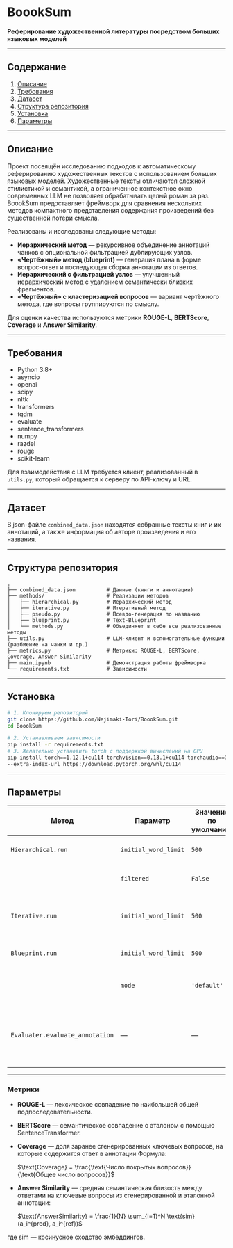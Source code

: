 # BoookSum

**Реферирование художественной литературы посредством больших языковых моделей**

---

## Содержание

1. [Описание](#описание)
2. [Требования](#требования)
3. [Датасет](#датасет)
4. [Структура репозитория](#структура-репозитория)
5. [Установка](#установка)
6. [Параметры](#параметры)

---

## Описание

Проект посвящён исследованию подходов к автоматическому реферированию художественных текстов с использованием больших языковых моделей. Художественные тексты отличаются сложной стилистикой и семантикой, а ограниченное контекстное окно современных LLM не позволяет обрабатывать целый роман за раз. BoookSum предоставляет фреймворк для сравнения нескольких методов компактного представления содержания произведений без существенной потери смысла.

Реализованы и исследованы следующие методы:

* **Иерархический метод** — рекурсивное объединение аннотаций чанков с опциональной фильтрацией дублирующих узлов.
* **«Чертёжный» метод (blueprint)** — генерация плана в форме вопрос-ответ и последующая сборка аннотации из ответов.
* **Иерархический с фильтрацией узлов** — улучшенный иерархический метод с удалением семантически близких фрагментов.
* **«Чертёжный» с кластеризацией вопросов** — вариант чертёжного метода, где вопросы группируются по смыслу.

Для оценки качества используются метрики **ROUGE-L**, **BERTScore**, **Coverage** и **Answer Similarity**.

---

## Требования

* Python 3.8+
* asyncio
* openai
* scipy
* nltk
* transformers
* tqdm
* evaluate
* sentence\_transformers
* numpy
* razdel
* rouge
* scikit-learn

Для взаимодействия с LLM требуется клиент, реализованный в `utils.py`, который обращается к серверу по API-ключу и URL.

---

## Датасет

В json-файле `combined_data.json` находятся собранные тексты книг и их аннотаций, а также информация об авторе произведения и его названия.

---

## Структура репозитория

```text
.
├── combined_data.json          # Данные (книги и аннотации)
├── methods/                    # Реализации методов
│   ├── hierarchical.py         # Иерархический метод
│   ├── iterative.py            # Итеративный метод
│   ├── pseudo.py               # Псевдо-генерация по названию
│   ├── blueprint.py            # Text-Blueprint
│   └── methods.py              # Объединяет в себе все реализованные методы
├── utils.py                    # LLM-клиент и вспомогательные функции (разбиение на чанки и др.)
├── metrics.py                  # Метрики: ROUGE-L, BERTScore, Coverage, Answer Similarity
├── main.ipynb                  # Демонстрация работы фреймворка
└── requirements.txt            # Зависимости
```

---

## Установка

```bash
# 1. Клонируем репозиторий
git clone https://github.com/Nejimaki-Tori/BoookSum.git
cd BoookSum

# 2. Устанавливаем зависимости
pip install -r requirements.txt
# 3. Желательно установить torch с поддержкой вычислений на GPU
pip install torch==1.12.1+cu114 torchvision==0.13.1+cu114 torchaudio==0.12.1 \
--extra-index-url https://download.pytorch.org/whl/cu114
```

---

## Параметры

| Метод                           | Параметр             | Значение по умолчанию | Описание                                                           |
| ------------------------------- | -------------------- | --------------------- | ------------------------------------------------------------------ |
| `Hierarchical.run`              | `initial_word_limit` | `500`                 | Максимальное число слов в аннотации                                |
|                                 | `filtered`           | `False`               | Фильтрация семантически близких узлов                              |
| `Iterative.run`                 | `initial_word_limit` | `500`                 | Лимит слов при итеративном обновлении аннотации                    |
| `Blueprint.run`                 | `initial_word_limit` | `500`                 | Лимит слов в итоговой аннотации                                    |
|                                 | `mode`               | `'default'`           | Режим работы Text-Blueprint: `default` или `cluster`               |
| `Evaluater.evaluate_annotation` | —                    | —                     | Использует метрики ROUGE-L, BERTScore, Coverage, Answer Similarity |

---

### Метрики

* **ROUGE-L** — лексическое совпадение по наибольшей общей подпоследовательности.

* **BERTScore** — семантическое совпадение с эталоном с помощью SentenceTransformer.

* **Coverage** — доля заранее сгенерированных ключевых вопросов, на которые содержится ответ в аннотации Формула:

  $\text{Coverage} = \frac{\text{Число покрытых вопросов}}{\text{Общее число вопросов}}$

* **Answer Similarity** — средняя семантическая близость между ответами на ключевые вопросы из сгенерированной и эталонной аннотации:

  $\text{AnswerSimilarity} = \frac{1}{N} \sum_{i=1}^N \text{sim}(a_i^{pred}, a_i^{ref})$

где $\text{sim}$ — косинусное сходство эмбеддингов.
